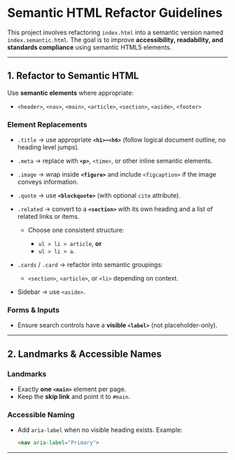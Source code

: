 # Semantic HTML Refactor Guidelines

This project involves refactoring `index.html` into a semantic version named `index.semantic.html`.
The goal is to improve **accessibility, readability, and standards compliance** using semantic HTML5 elements.

---

## 1. Refactor to Semantic HTML

Use **semantic elements** where appropriate:

* `<header>`, `<nav>`, `<main>`, `<article>`, `<section>`, `<aside>`, `<footer>`

### Element Replacements

* `.title` → use appropriate **`<h1>`–`<h6>`** (follow logical document outline, no heading level jumps).
* `.meta` → replace with **`<p>`**, `<time>`, or other inline semantic elements.
* `.image` → wrap inside **`<figure>`** and include `<figcaption>` if the image conveys information.
* `.quote` → use **`<blockquote>`** (with optional `cite` attribute).
* `.related` → convert to a **`<section>`** with its own heading and a list of related links or items.

  * Choose one consistent structure:

    * `ul > li > article`, **or**
    * `ul > li > a`.
* `.cards` / `.card` → refactor into semantic groupings:

  * `<section>`, `<article>`, or `<li>` depending on context.
* Sidebar → use `<aside>`.

### Forms & Inputs

* Ensure search controls have a **visible `<label>`** (not placeholder-only).

---

## 2. Landmarks & Accessible Names

### Landmarks

* Exactly **one `<main>`** element per page.
* Keep the **skip link** and point it to `#main`.

### Accessible Naming

* Add `aria-label` when no visible heading exists.
  Example:

  ```html
  <nav aria-label="Primary">
  ```

---
